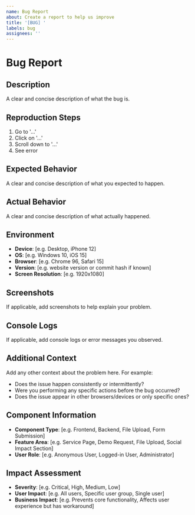 ```yaml
---
name: Bug Report
about: Create a report to help us improve
title: '[BUG] '
labels: bug
assignees: ''
---
```


# Bug Report

## Description
A clear and concise description of what the bug is.

## Reproduction Steps
1. Go to '...'
2. Click on '...'
3. Scroll down to '...'
4. See error

## Expected Behavior
A clear and concise description of what you expected to happen.

## Actual Behavior
A clear and concise description of what actually happened.

## Environment
- **Device**: [e.g. Desktop, iPhone 12]
- **OS**: [e.g. Windows 10, iOS 15]
- **Browser**: [e.g. Chrome 96, Safari 15]
- **Version**: [e.g. website version or commit hash if known]
- **Screen Resolution**: [e.g. 1920x1080]

## Screenshots
If applicable, add screenshots to help explain your problem.

## Console Logs
If applicable, add console logs or error messages you observed.

## Additional Context
Add any other context about the problem here. For example:
- Does the issue happen consistently or intermittently?
- Were you performing any specific actions before the bug occurred?
- Does the issue appear in other browsers/devices or only specific ones?

## Component Information
- **Component Type**: [e.g. Frontend, Backend, File Upload, Form Submission]
- **Feature Area**: [e.g. Service Page, Demo Request, File Upload, Social Impact Section]
- **User Role**: [e.g. Anonymous User, Logged-in User, Administrator]

## Impact Assessment
- **Severity**: [e.g. Critical, High, Medium, Low]
- **User Impact**: [e.g. All users, Specific user group, Single user]
- **Business Impact**: [e.g. Prevents core functionality, Affects user experience but has workaround]